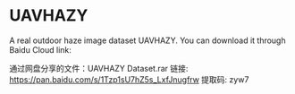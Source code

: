 # UAVHAZY
A real outdoor haze image dataset UAVHAZY. You can download it through Baidu Cloud link:

通过网盘分享的文件：UAVHAZY Dataset.rar
链接: https://pan.baidu.com/s/1Tzp1sU7hZ5s_LxfJnugfrw 提取码: zyw7 
 
